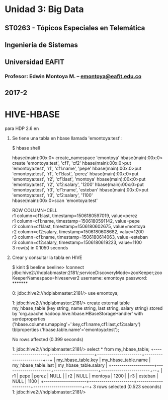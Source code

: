 # Unidad 3: Big Data
## ST0263 - Tópicos Especiales en Telemática
## Ingeniería de Sistemas
## Universidad EAFIT
### Profesor: Edwin Montoya M. – emontoya@eafit.edu.co
## 2017-2

# HIVE-HBASE

para HDP 2.6 en

1. Se tiene una tabla en hbase llamada 'emontoya:test':

      $ hbase shell

      hbase(main):00x:0> create_namespace 'emontoya'
      hbase(main):00x:0> create 'emontoya:test', 'cf1', 'cf2'
      hbase(main):00x:0>put 'emontoya:test', 'r1', 'cf1:name', 'pepe'
      hbase(main):00x:0>put 'emontoya:test', 'r1', 'cf1:last', 'perez'
      hbase(main):00x:0>put 'emontoya:test', 'r2', 'cf1:last', 'montoya'
      hbase(main):00x:0>put 'emontoya:test', 'r2', 'cf2:salary', '1200'
      hbase(main):00x:0>put 'emontoya:test', 'r3', 'cf1:name', 'esteban'
      hbase(main):00x:0>put 'emontoya:test', 'r3', 'cf2:salary', '1100'         
      hbase(main):00x:0>scan 'emontoya:test'

      ROW                   COLUMN+CELL                                               
      r1                   column=cf1:last, timestamp=1506180597019, value=perez     
      r1                   column=cf1:name, timestamp=1506180591142, value=pepe      
      r2                   column=cf1:last, timestamp=1506180602675, value=montoya   
      r2                   column=cf2:salary, timestamp=1506180608682, value=1200    
      r3                   column=cf1:name, timestamp=1506180614063, value=esteban   
      r3                   column=cf2:salary, timestamp=1506180619223, value=1100    
      3 row(s) in 0.1050 seconds

2. Crear y consultar la tabla en HIVE


      $ kinit
      $ beeline
      beeline> !connect jdbc:hive2://hdplabmaster:2181/;serviceDiscoveryMode=zooKeeper;zooKeeperNamespace=hiveserver2
      username: emontoya
      password: *******

      0: jdbc:hive2://hdplabmaster:2181/> use emontoya;

      1: jdbc:hive2://hdplabmaster:2181/> create external table my_hbase_table (key string, name string, last string, salary string) stored by 'org.apache.hadoop.hive.hbase.HBaseStorageHandler' with serdeproperties ('hbase.columns.mapping'=':key,cf1:name,cf1:last,cf2:salary') tblproperties ('hbase.table.name'='emontoya:test');

      No rows affected (0.399 seconds)

      1: jdbc:hive2://hdplabmaster:2181/> select * from my_hbase_table;
      +---------------------+----------------------+----------------------+------------------------+--+
      | my_hbase_table.key  | my_hbase_table.name  | my_hbase_table.last  | my_hbase_table.salary  |
      +---------------------+----------------------+----------------------+------------------------+--+
      | r1                  | pepe                 | perez                | NULL                   |
      | r2                  | NULL                 | montoya              | 1200                   |
      | r3                  | esteban              | NULL                 | 1100                   |
      +---------------------+----------------------+----------------------+------------------------+--+
      3 rows selected (0.523 seconds)
      1: jdbc:hive2://hdplabmaster:2181/>

